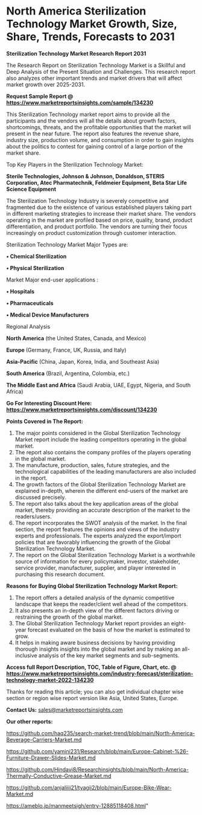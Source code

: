 # North America Sterilization Technology Market Growth, Size, Share, Trends, Forecasts to 2031

<strong>Sterilization Technology Market Research Report 2031</strong>

The Research Report on Sterilization Technology Market is a Skillful and Deep Analysis of the Present Situation and Challenges. This research report also analyzes other important trends and market drivers that will affect market growth over 2025-2031.

<strong>Request Sample Report @ <a href=https://www.marketreportsinsights.com/sample/134230>https://www.marketreportsinsights.com/sample/134230</a></strong>

This Sterilization Technology market report aims to provide all the participants and the vendors will all the details about growth factors, shortcomings, threats, and the profitable opportunities that the market will present in the near future. The report also features the revenue share, industry size, production volume, and consumption in order to gain insights about the politics to contest for gaining control of a large portion of the market share.

Top Key Players in the Sterilization Technology Market:

<strong>Sterile Technologies, Johnson & Johnson, Donaldson, STERIS Corporation, Atec Pharmatechnik, Feldmeier Equipment, Beta Star Life Science Equipment</strong>

The Sterilization Technology Industry is severely competitive and fragmented due to the existence of various established players taking part in different marketing strategies to increase their market share. The vendors operating in the market are profiled based on price, quality, brand, product differentiation, and product portfolio. The vendors are turning their focus increasingly on product customization through customer interaction.

Sterilization Technology Market Major Types are:

<strong>• Chemical Sterilization

• Physical Sterilization</strong>

Market Major end-user applications :

<strong>• Hospitals

• Pharmaceuticals

• Medical Device Manufacturers</strong>

Regional Analysis

</u><strong><b>North America</b></strong> (the United States, Canada, and Mexico)

<strong><b>Europe </b></strong>(Germany, France, UK, Russia, and Italy)

<strong><b>Asia-Pacific</b></strong> (China, Japan, Korea, India, and Southeast Asia)

<strong><b>South America</b></strong> (Brazil, Argentina, Colombia, etc.)

<strong><b>The Middle East and Africa</b></strong> (Saudi Arabia, UAE, Egypt, Nigeria, and South Africa)

<strong>Go For Interesting Discount Here: <a href=https://www.marketreportsinsights.com/discount/134230>https://www.marketreportsinsights.com/discount/134230</a></strong>

<strong>Points Covered in The Report:</strong>
<ol>
  <li>The major points considered in the Global Sterilization Technology Market report include the leading competitors operating in the global market.</li>
  <li>The report also contains the company profiles of the players operating in the global market.</li>
  <li>The manufacture, production, sales, future strategies, and the technological capabilities of the leading manufacturers are also included in the report.</li>
  <li>The growth factors of the Global Sterilization Technology Market are explained in-depth, wherein the different end-users of the market are discussed precisely.</li>
  <li>The report also talks about the key application areas of the global market, thereby providing an accurate description of the market to the readers/users.</li>
  <li>The report incorporates the SWOT analysis of the market. In the final section, the report features the opinions and views of the industry experts and professionals. The experts analyzed the export/import policies that are favorably influencing the growth of the Global Sterilization Technology Market.</li>
  <li>The report on the Global Sterilization Technology Market is a worthwhile source of information for every policymaker, investor, stakeholder, service provider, manufacturer, supplier, and player interested in purchasing this research document.</li>
</ol>
<strong>Reasons for Buying Global Sterilization Technology Market Report:</strong>

<ol>
  <li>The report offers a detailed analysis of the dynamic competitive landscape that keeps the reader/client well ahead of the competitors.</li>
  <li>It also presents an in-depth view of the different factors driving or restraining the growth of the global market.</li>
  <li>The Global Sterilization Technology Market report provides an eight-year forecast evaluated on the basis of how the market is estimated to grow.</li>
  <li>It helps in making aware business decisions by having providing thorough insights insights into the global market and by making an all-inclusive analysis of the key market segments and sub-segments.</li>
</ol>
<strong>Access full Report Description, TOC, Table of Figure, Chart, etc. @ <a href=https://www.marketreportsinsights.com/industry-forecast/sterilization-technology-market-2022-134230>https://www.marketreportsinsights.com/industry-forecast/sterilization-technology-market-2022-134230</a></strong>


Thanks for reading this article; you can also get individual chapter wise section or region wise report version like Asia, United States, Europe.

<strong>Contact Us:</strong>
sales@marketreportsinsights.com

<strong>Our other reports:</strong>

<a href=https://github.com/haq235/search-market-trend/blob/main/North-America-Beverage-Carriers-Market.md>https://github.com/haq235/search-market-trend/blob/main/North-America-Beverage-Carriers-Market.md</a>

<a href=https://github.com/yamini231/Research/blob/main/Europe-Cabinet-%26-Furniture-Drawer-Slides-Market.md>https://github.com/yamini231/Research/blob/main/Europe-Cabinet-%26-Furniture-Drawer-Slides-Market.md</a>

<a href=https://github.com/Hindavi8/Researchinsights/blob/main/North-America-Thermally-Conductive-Grease-Market.md>https://github.com/Hindavi8/Researchinsights/blob/main/North-America-Thermally-Conductive-Grease-Market.md</a>

<a href=https://github.com/anjaliiii21/tyagii2/blob/main/Europe-Bike-Wear-Market.md>https://github.com/anjaliiii21/tyagii2/blob/main/Europe-Bike-Wear-Market.md</a>

<a href=https://ameblo.jp/manmeetsigh/entry-12885118408.html>https://ameblo.jp/manmeetsigh/entry-12885118408.html</a>"
